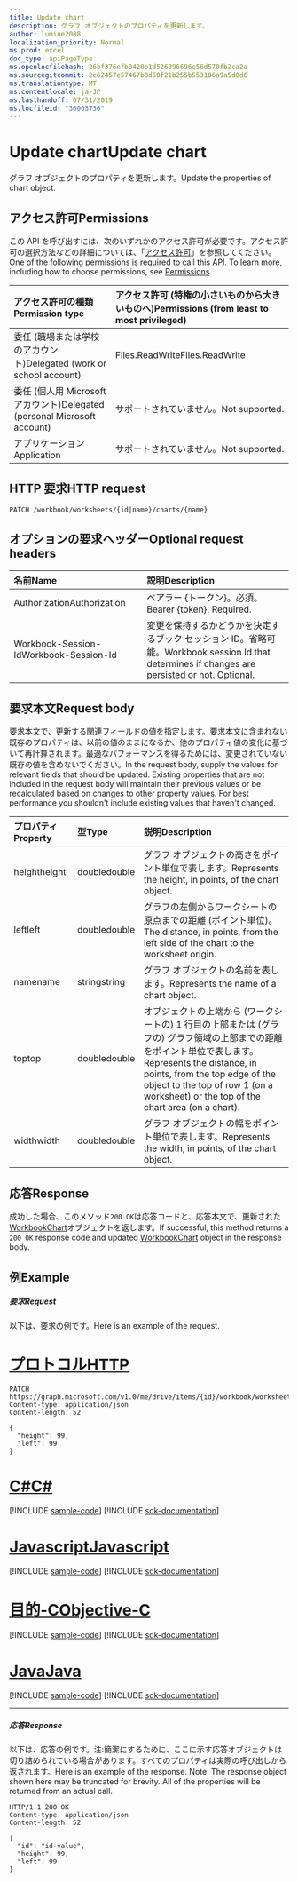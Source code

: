 ```yaml
---
title: Update chart
description: グラフ オブジェクトのプロパティを更新します。
author: lumine2008
localization_priority: Normal
ms.prod: excel
doc_type: apiPageType
ms.openlocfilehash: 26bf376efb8428b1d526096696e56d570fb2ca2a
ms.sourcegitcommit: 2c62457e57467b8d50f21b255b553106a9a5d8d6
ms.translationtype: MT
ms.contentlocale: ja-JP
ms.lasthandoff: 07/31/2019
ms.locfileid: "36003736"
---
```

# <a name="update-chart"></a><span data-ttu-id="cf62f-103">Update chart</span><span class="sxs-lookup"><span data-stu-id="cf62f-103">Update chart</span></span>

<span data-ttu-id="cf62f-104">グラフ オブジェクトのプロパティを更新します。</span><span class="sxs-lookup"><span data-stu-id="cf62f-104">Update the properties of chart object.</span></span>
## <a name="permissions"></a><span data-ttu-id="cf62f-105">アクセス許可</span><span class="sxs-lookup"><span data-stu-id="cf62f-105">Permissions</span></span>
<span data-ttu-id="cf62f-p101">この API を呼び出すには、次のいずれかのアクセス許可が必要です。アクセス許可の選択方法などの詳細については、「[アクセス許可](/graph/permissions-reference)」を参照してください。</span><span class="sxs-lookup"><span data-stu-id="cf62f-p101">One of the following permissions is required to call this API. To learn more, including how to choose permissions, see [Permissions](/graph/permissions-reference).</span></span>

|<span data-ttu-id="cf62f-108">アクセス許可の種類</span><span class="sxs-lookup"><span data-stu-id="cf62f-108">Permission type</span></span>      | <span data-ttu-id="cf62f-109">アクセス許可 (特権の小さいものから大きいものへ)</span><span class="sxs-lookup"><span data-stu-id="cf62f-109">Permissions (from least to most privileged)</span></span>              |
|:--------------------|:---------------------------------------------------------|
|<span data-ttu-id="cf62f-110">委任 (職場または学校のアカウント)</span><span class="sxs-lookup"><span data-stu-id="cf62f-110">Delegated (work or school account)</span></span> | <span data-ttu-id="cf62f-111">Files.ReadWrite</span><span class="sxs-lookup"><span data-stu-id="cf62f-111">Files.ReadWrite</span></span>    |
|<span data-ttu-id="cf62f-112">委任 (個人用 Microsoft アカウント)</span><span class="sxs-lookup"><span data-stu-id="cf62f-112">Delegated (personal Microsoft account)</span></span> | <span data-ttu-id="cf62f-113">サポートされていません。</span><span class="sxs-lookup"><span data-stu-id="cf62f-113">Not supported.</span></span>    |
|<span data-ttu-id="cf62f-114">アプリケーション</span><span class="sxs-lookup"><span data-stu-id="cf62f-114">Application</span></span> | <span data-ttu-id="cf62f-115">サポートされていません。</span><span class="sxs-lookup"><span data-stu-id="cf62f-115">Not supported.</span></span> |

## <a name="http-request"></a><span data-ttu-id="cf62f-116">HTTP 要求</span><span class="sxs-lookup"><span data-stu-id="cf62f-116">HTTP request</span></span>
<!-- { "blockType": "ignored" } -->
```http
PATCH /workbook/worksheets/{id|name}/charts/{name}
```
## <a name="optional-request-headers"></a><span data-ttu-id="cf62f-117">オプションの要求ヘッダー</span><span class="sxs-lookup"><span data-stu-id="cf62f-117">Optional request headers</span></span>
| <span data-ttu-id="cf62f-118">名前</span><span class="sxs-lookup"><span data-stu-id="cf62f-118">Name</span></span>       | <span data-ttu-id="cf62f-119">説明</span><span class="sxs-lookup"><span data-stu-id="cf62f-119">Description</span></span>|
|:-----------|:-----------|
| <span data-ttu-id="cf62f-120">Authorization</span><span class="sxs-lookup"><span data-stu-id="cf62f-120">Authorization</span></span>  | <span data-ttu-id="cf62f-p102">ベアラー {トークン}。必須。</span><span class="sxs-lookup"><span data-stu-id="cf62f-p102">Bearer {token}. Required.</span></span> |
| <span data-ttu-id="cf62f-123">Workbook-Session-Id</span><span class="sxs-lookup"><span data-stu-id="cf62f-123">Workbook-Session-Id</span></span>  | <span data-ttu-id="cf62f-p103">変更を保持するかどうかを決定するブック セッション ID。省略可能。</span><span class="sxs-lookup"><span data-stu-id="cf62f-p103">Workbook session Id that determines if changes are persisted or not. Optional.</span></span>|

## <a name="request-body"></a><span data-ttu-id="cf62f-126">要求本文</span><span class="sxs-lookup"><span data-stu-id="cf62f-126">Request body</span></span>
<span data-ttu-id="cf62f-p104">要求本文で、更新する関連フィールドの値を指定します。要求本文に含まれない既存のプロパティは、以前の値のままになるか、他のプロパティ値の変化に基づいて再計算されます。最適なパフォーマンスを得るためには、変更されていない既存の値を含めないでください。</span><span class="sxs-lookup"><span data-stu-id="cf62f-p104">In the request body, supply the values for relevant fields that should be updated. Existing properties that are not included in the request body will maintain their previous values or be recalculated based on changes to other property values. For best performance you shouldn't include existing values that haven't changed.</span></span>

| <span data-ttu-id="cf62f-130">プロパティ</span><span class="sxs-lookup"><span data-stu-id="cf62f-130">Property</span></span>     | <span data-ttu-id="cf62f-131">型</span><span class="sxs-lookup"><span data-stu-id="cf62f-131">Type</span></span>   |<span data-ttu-id="cf62f-132">説明</span><span class="sxs-lookup"><span data-stu-id="cf62f-132">Description</span></span>|
|:---------------|:--------|:----------|
|<span data-ttu-id="cf62f-133">height</span><span class="sxs-lookup"><span data-stu-id="cf62f-133">height</span></span>|<span data-ttu-id="cf62f-134">double</span><span class="sxs-lookup"><span data-stu-id="cf62f-134">double</span></span>|<span data-ttu-id="cf62f-135">グラフ オブジェクトの高さをポイント単位で表します。</span><span class="sxs-lookup"><span data-stu-id="cf62f-135">Represents the height, in points, of the chart object.</span></span>|
|<span data-ttu-id="cf62f-136">left</span><span class="sxs-lookup"><span data-stu-id="cf62f-136">left</span></span>|<span data-ttu-id="cf62f-137">double</span><span class="sxs-lookup"><span data-stu-id="cf62f-137">double</span></span>|<span data-ttu-id="cf62f-138">グラフの左側からワークシートの原点までの距離 (ポイント単位)。</span><span class="sxs-lookup"><span data-stu-id="cf62f-138">The distance, in points, from the left side of the chart to the worksheet origin.</span></span>|
|<span data-ttu-id="cf62f-139">name</span><span class="sxs-lookup"><span data-stu-id="cf62f-139">name</span></span>|<span data-ttu-id="cf62f-140">string</span><span class="sxs-lookup"><span data-stu-id="cf62f-140">string</span></span>|<span data-ttu-id="cf62f-141">グラフ オブジェクトの名前を表します。</span><span class="sxs-lookup"><span data-stu-id="cf62f-141">Represents the name of a chart object.</span></span>|
|<span data-ttu-id="cf62f-142">top</span><span class="sxs-lookup"><span data-stu-id="cf62f-142">top</span></span>|<span data-ttu-id="cf62f-143">double</span><span class="sxs-lookup"><span data-stu-id="cf62f-143">double</span></span>|<span data-ttu-id="cf62f-144">オブジェクトの上端から (ワークシートの) 1 行目の上部または (グラフの) グラフ領域の上部までの距離をポイント単位で表します。</span><span class="sxs-lookup"><span data-stu-id="cf62f-144">Represents the distance, in points, from the top edge of the object to the top of row 1 (on a worksheet) or the top of the chart area (on a chart).</span></span>|
|<span data-ttu-id="cf62f-145">width</span><span class="sxs-lookup"><span data-stu-id="cf62f-145">width</span></span>|<span data-ttu-id="cf62f-146">double</span><span class="sxs-lookup"><span data-stu-id="cf62f-146">double</span></span>|<span data-ttu-id="cf62f-147">グラフ オブジェクトの幅をポイント単位で表します。</span><span class="sxs-lookup"><span data-stu-id="cf62f-147">Represents the width, in points, of the chart object.</span></span>|

## <a name="response"></a><span data-ttu-id="cf62f-148">応答</span><span class="sxs-lookup"><span data-stu-id="cf62f-148">Response</span></span>

<span data-ttu-id="cf62f-149">成功した場合、このメソッド`200 OK`は応答コードと、応答本文で、更新された[WorkbookChart](../resources/chart.md)オブジェクトを返します。</span><span class="sxs-lookup"><span data-stu-id="cf62f-149">If successful, this method returns a `200 OK` response code and updated [WorkbookChart](../resources/chart.md) object in the response body.</span></span>
## <a name="example"></a><span data-ttu-id="cf62f-150">例</span><span class="sxs-lookup"><span data-stu-id="cf62f-150">Example</span></span>
##### <a name="request"></a><span data-ttu-id="cf62f-151">要求</span><span class="sxs-lookup"><span data-stu-id="cf62f-151">Request</span></span>
<span data-ttu-id="cf62f-152">以下は、要求の例です。</span><span class="sxs-lookup"><span data-stu-id="cf62f-152">Here is an example of the request.</span></span>

# <a name="httptabhttp"></a>[<span data-ttu-id="cf62f-153">プロトコル</span><span class="sxs-lookup"><span data-stu-id="cf62f-153">HTTP</span></span>](#tab/http)
<!-- {
  "blockType": "request",
  "name": "update_chart"
}-->
```http
PATCH https://graph.microsoft.com/v1.0/me/drive/items/{id}/workbook/worksheets/{id|name}/charts/{name}
Content-type: application/json
Content-length: 52

{
  "height": 99,
  "left": 99
}
```
# <a name="ctabcsharp"></a>[<span data-ttu-id="cf62f-154">C#</span><span class="sxs-lookup"><span data-stu-id="cf62f-154">C#</span></span>](#tab/csharp)
[!INCLUDE [sample-code](../includes/snippets/csharp/update-chart-csharp-snippets.md)]
[!INCLUDE [sdk-documentation](../includes/snippets/snippets-sdk-documentation-link.md)]

# <a name="javascripttabjavascript"></a>[<span data-ttu-id="cf62f-155">Javascript</span><span class="sxs-lookup"><span data-stu-id="cf62f-155">Javascript</span></span>](#tab/javascript)
[!INCLUDE [sample-code](../includes/snippets/javascript/update-chart-javascript-snippets.md)]
[!INCLUDE [sdk-documentation](../includes/snippets/snippets-sdk-documentation-link.md)]

# <a name="objective-ctabobjc"></a>[<span data-ttu-id="cf62f-156">目的-C</span><span class="sxs-lookup"><span data-stu-id="cf62f-156">Objective-C</span></span>](#tab/objc)
[!INCLUDE [sample-code](../includes/snippets/objc/update-chart-objc-snippets.md)]
[!INCLUDE [sdk-documentation](../includes/snippets/snippets-sdk-documentation-link.md)]

# <a name="javatabjava"></a>[<span data-ttu-id="cf62f-157">Java</span><span class="sxs-lookup"><span data-stu-id="cf62f-157">Java</span></span>](#tab/java)
[!INCLUDE [sample-code](../includes/snippets/java/update-chart-java-snippets.md)]
[!INCLUDE [sdk-documentation](../includes/snippets/snippets-sdk-documentation-link.md)]

---

##### <a name="response"></a><span data-ttu-id="cf62f-158">応答</span><span class="sxs-lookup"><span data-stu-id="cf62f-158">Response</span></span>
<span data-ttu-id="cf62f-p105">以下は、応答の例です。注:簡潔にするために、ここに示す応答オブジェクトは切り詰められている場合があります。すべてのプロパティは実際の呼び出しから返されます。</span><span class="sxs-lookup"><span data-stu-id="cf62f-p105">Here is an example of the response. Note: The response object shown here may be truncated for brevity. All of the properties will be returned from an actual call.</span></span>
<!-- {
  "blockType": "response",
  "truncated": true,
  "@odata.type": "microsoft.graph.workbookChart"
} -->
```http
HTTP/1.1 200 OK
Content-type: application/json
Content-length: 52

{
  "id": "id-value",
  "height": 99,
  "left": 99
}
```

<!-- uuid: 8fcb5dbc-d5aa-4681-8e31-b001d5168d79
2015-10-25 14:57:30 UTC -->
<!-- {
  "type": "#page.annotation",
  "description": "Update chart",
  "keywords": "",
  "section": "documentation",
  "tocPath": "",
  "suppressions": [
  ]
}-->
